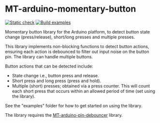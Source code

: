 # MT-arduino-momentary-button

[![Static check](https://github.com/Morgritech/MT-arduino-momentary-button/actions/workflows/static-check.yaml/badge.svg)](https://github.com/Morgritech/MT-arduino-momentary-button/actions/workflows/static-check.yaml) [![Build examples](https://github.com/Morgritech/MT-arduino-momentary-button/actions/workflows/build-examples.yaml/badge.svg)](https://github.com/Morgritech/MT-arduino-momentary-button/actions/workflows/build-examples.yaml)

Momentary button library for the Arduino platform, to detect button state change (press/release), short/long presses and multiple presses.

This library implements non-blocking functions to detect button actions, ensuring each action is debounced to filter out input noise on the button pin. The library can handle multiple buttons.

Button actions that can be detected include:

- State change i.e., button press and release.
- Short press and long press (press and hold).
- Multiple (short) presses; obtained via a press counter. This will count each short press that occurs within an allowed period of time (set using the library).

See the "examples" folder for how to get started on using the library.

The library requires the [MT-arduino-pin-debouncer](https://github.com/Morgritech/MT-arduino-pin-debouncer) library.
